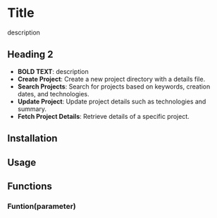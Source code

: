 # Title
description
## Heading 2

- **BOLD TEXT**: description
- **Create Project**: Create a new project directory with a details file.
- **Search Projects**: Search for projects based on keywords, creation dates, and technologies.
- **Update Project**: Update project details such as technologies and summary.
- **Fetch Project Details**: Retrieve details of a specific project.

## Installation



## Usage
## Functions
### Funtion(parameter)
